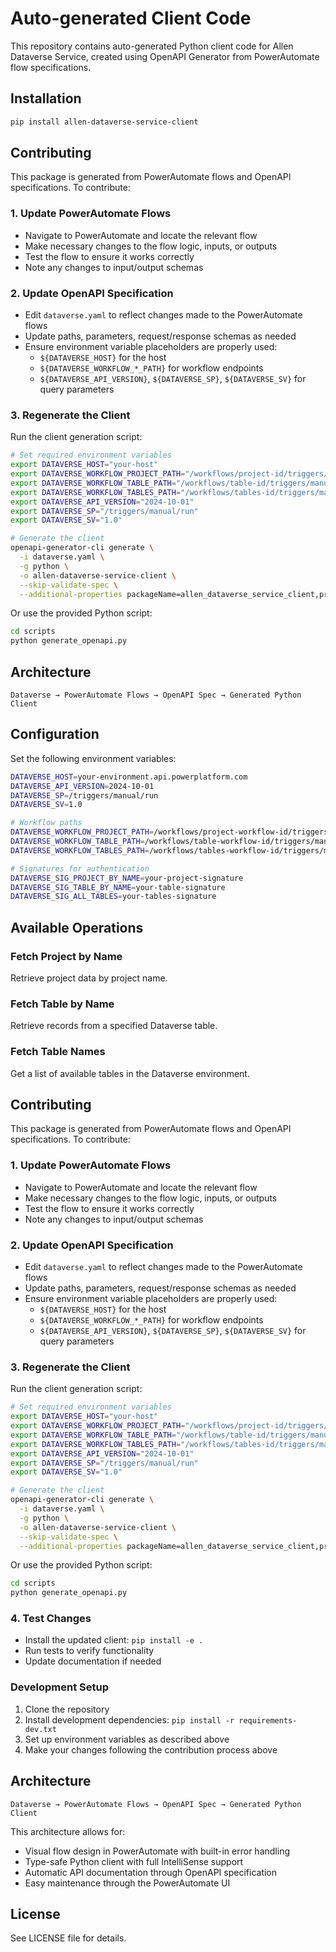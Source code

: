 # Auto-generated Client Code

This repository contains auto-generated Python client code for Allen Dataverse Service, created using OpenAPI Generator from PowerAutomate flow specifications.

## Installation

```bash
pip install allen-dataverse-service-client
```

## Contributing

This package is generated from PowerAutomate flows and OpenAPI specifications. To contribute:

### 1. Update PowerAutomate Flows

- Navigate to PowerAutomate and locate the relevant flow
- Make necessary changes to the flow logic, inputs, or outputs
- Test the flow to ensure it works correctly
- Note any changes to input/output schemas

### 2. Update OpenAPI Specification

- Edit `dataverse.yaml` to reflect changes made to the PowerAutomate flows
- Update paths, parameters, request/response schemas as needed
- Ensure environment variable placeholders are properly used:
  - `${DATAVERSE_HOST}` for the host
  - `${DATAVERSE_WORKFLOW_*_PATH}` for workflow endpoints
  - `${DATAVERSE_API_VERSION}`, `${DATAVERSE_SP}`, `${DATAVERSE_SV}` for query parameters

### 3. Regenerate the Client

Run the client generation script:

```bash
# Set required environment variables
export DATAVERSE_HOST="your-host"
export DATAVERSE_WORKFLOW_PROJECT_PATH="/workflows/project-id/triggers/manual/run"
export DATAVERSE_WORKFLOW_TABLE_PATH="/workflows/table-id/triggers/manual/run"
export DATAVERSE_WORKFLOW_TABLES_PATH="/workflows/tables-id/triggers/manual/run"
export DATAVERSE_API_VERSION="2024-10-01"
export DATAVERSE_SP="/triggers/manual/run"
export DATAVERSE_SV="1.0"

# Generate the client
openapi-generator-cli generate \
  -i dataverse.yaml \
  -g python \
  -o allen-dataverse-service-client \
  --skip-validate-spec \
  --additional-properties packageName=allen_dataverse_service_client,projectName=allen-dataverse-service-client
```

Or use the provided Python script:

```bash
cd scripts
python generate_openapi.py
```

## Architecture

```
Dataverse → PowerAutomate Flows → OpenAPI Spec → Generated Python Client
```

## Configuration

Set the following environment variables:

```bash
DATAVERSE_HOST=your-environment.api.powerplatform.com
DATAVERSE_API_VERSION=2024-10-01
DATAVERSE_SP=/triggers/manual/run
DATAVERSE_SV=1.0

# Workflow paths
DATAVERSE_WORKFLOW_PROJECT_PATH=/workflows/project-workflow-id/triggers/manual/run
DATAVERSE_WORKFLOW_TABLE_PATH=/workflows/table-workflow-id/triggers/manual/run
DATAVERSE_WORKFLOW_TABLES_PATH=/workflows/tables-workflow-id/triggers/manual/run

# Signatures for authentication
DATAVERSE_SIG_PROJECT_BY_NAME=your-project-signature
DATAVERSE_SIG_TABLE_BY_NAME=your-table-signature
DATAVERSE_SIG_ALL_TABLES=your-tables-signature
```

## Available Operations

### Fetch Project by Name
Retrieve project data by project name.

### Fetch Table by Name  
Retrieve records from a specified Dataverse table.

### Fetch Table Names
Get a list of available tables in the Dataverse environment.

## Contributing

This package is generated from PowerAutomate flows and OpenAPI specifications. To contribute:

### 1. Update PowerAutomate Flows

- Navigate to PowerAutomate and locate the relevant flow
- Make necessary changes to the flow logic, inputs, or outputs
- Test the flow to ensure it works correctly
- Note any changes to input/output schemas

### 2. Update OpenAPI Specification

- Edit `dataverse.yaml` to reflect changes made to the PowerAutomate flows
- Update paths, parameters, request/response schemas as needed
- Ensure environment variable placeholders are properly used:
  - `${DATAVERSE_HOST}` for the host
  - `${DATAVERSE_WORKFLOW_*_PATH}` for workflow endpoints
  - `${DATAVERSE_API_VERSION}`, `${DATAVERSE_SP}`, `${DATAVERSE_SV}` for query parameters

### 3. Regenerate the Client

Run the client generation script:

```bash
# Set required environment variables
export DATAVERSE_HOST="your-host"
export DATAVERSE_WORKFLOW_PROJECT_PATH="/workflows/project-id/triggers/manual/run"
export DATAVERSE_WORKFLOW_TABLE_PATH="/workflows/table-id/triggers/manual/run"
export DATAVERSE_WORKFLOW_TABLES_PATH="/workflows/tables-id/triggers/manual/run"
export DATAVERSE_API_VERSION="2024-10-01"
export DATAVERSE_SP="/triggers/manual/run"
export DATAVERSE_SV="1.0"

# Generate the client
openapi-generator-cli generate \
  -i dataverse.yaml \
  -g python \
  -o allen-dataverse-service-client \
  --skip-validate-spec \
  --additional-properties packageName=allen_dataverse_service_client,projectName=allen-dataverse-service-client
```

Or use the provided Python script:

```bash
cd scripts
python generate_openapi.py
```

### 4. Test Changes

- Install the updated client: `pip install -e .`
- Run tests to verify functionality
- Update documentation if needed

### Development Setup

1. Clone the repository
2. Install development dependencies: `pip install -r requirements-dev.txt`
3. Set up environment variables as described above
4. Make your changes following the contribution process above

## Architecture

```
Dataverse → PowerAutomate Flows → OpenAPI Spec → Generated Python Client
```

This architecture allows for:
- Visual flow design in PowerAutomate with built-in error handling
- Type-safe Python client with full IntelliSense support
- Automatic API documentation through OpenAPI specification
- Easy maintenance through the PowerAutomate UI

## License

See LICENSE file for details.
